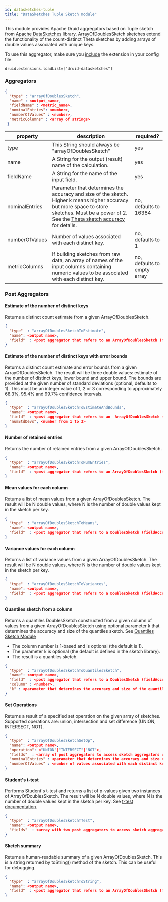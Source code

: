 ```yaml
---
id: datasketches-tuple
title: "DataSketches Tuple Sketch module"
---
```


<!--
  ~ Licensed to the Apache Software Foundation (ASF) under one
  ~ or more contributor license agreements.  See the NOTICE file
  ~ distributed with this work for additional information
  ~ regarding copyright ownership.  The ASF licenses this file
  ~ to you under the Apache License, Version 2.0 (the
  ~ "License"); you may not use this file except in compliance
  ~ with the License.  You may obtain a copy of the License at
  ~
  ~   http://www.apache.org/licenses/LICENSE-2.0
  ~
  ~ Unless required by applicable law or agreed to in writing,
  ~ software distributed under the License is distributed on an
  ~ "AS IS" BASIS, WITHOUT WARRANTIES OR CONDITIONS OF ANY
  ~ KIND, either express or implied.  See the License for the
  ~ specific language governing permissions and limitations
  ~ under the License.
  -->


This module provides Apache Druid aggregators based on Tuple sketch from [Apache DataSketches](https://datasketches.apache.org/) library. ArrayOfDoublesSketch sketches extend the functionality of the count-distinct Theta sketches by adding arrays of double values associated with unique keys.

To use this aggregator, make sure you [include](../../development/extensions.md#loading-extensions) the extension in your config file:

```
druid.extensions.loadList=["druid-datasketches"]
```

### Aggregators

```json
{
  "type" : "arrayOfDoublesSketch",
  "name" : <output_name>,
  "fieldName" : <metric_name>,
  "nominalEntries": <number>,
  "numberOfValues" : <number>,
  "metricColumns" : <array of strings>
 }
```

|property|description|required?|
|--------|-----------|---------|
|type|This String should always be "arrayOfDoublesSketch"|yes|
|name|A String for the output (result) name of the calculation.|yes|
|fieldName|A String for the name of the input field.|yes|
|nominalEntries|Parameter that determines the accuracy and size of the sketch. Higher k means higher accuracy but more space to store sketches. Must be a power of 2. See the [Theta sketch accuracy](https://datasketches.apache.org/docs/Theta/ThetaErrorTable.html) for details. |no, defaults to 16384|
|numberOfValues|Number of values associated with each distinct key. |no, defaults to 1|
|metricColumns|If building sketches from raw data, an array of names of the input columns containing numeric values to be associated with each distinct key.|no, defaults to empty array|

### Post Aggregators

#### Estimate of the number of distinct keys

Returns a distinct count estimate from a given ArrayOfDoublesSketch.

```json
{
  "type"  : "arrayOfDoublesSketchToEstimate",
  "name": <output name>,
  "field"  : <post aggregator that refers to an ArrayOfDoublesSketch (fieldAccess or another post aggregator)>
}
```

#### Estimate of the number of distinct keys with error bounds

Returns a distinct count estimate and error bounds from a given ArrayOfDoublesSketch. The result will be three double values: estimate of the number of distinct keys, lower bound and upper bound. The bounds are provided at the given number of standard deviations (optional, defaults to 1). This must be an integer value of 1, 2 or 3 corresponding to approximately 68.3%, 95.4% and 99.7% confidence intervals.

```json
{
  "type"  : "arrayOfDoublesSketchToEstimateAndBounds",
  "name": <output name>,
  "field"  : <post aggregator that refers to an  ArrayOfDoublesSketch (fieldAccess or another post aggregator)>,
  "numStdDevs", <number from 1 to 3>
}
```

#### Number of retained entries

Returns the number of retained entries from a given ArrayOfDoublesSketch.

```json
{
  "type"  : "arrayOfDoublesSketchToNumEntries",
  "name": <output name>,
  "field"  : <post aggregator that refers to an ArrayOfDoublesSketch (fieldAccess or another post aggregator)>
}
```

#### Mean values for each column

Returns a list of mean values from a given ArrayOfDoublesSketch. The result will be N double values, where N is the number of double values kept in the sketch per key.

```json
{
  "type"  : "arrayOfDoublesSketchToMeans",
  "name": <output name>,
  "field"  : <post aggregator that refers to a DoublesSketch (fieldAccess or another post aggregator)>
}
```

#### Variance values for each column

Returns a list of variance values from a given ArrayOfDoublesSketch. The result will be N double values, where N is the number of double values kept in the sketch per key.

```json
{
  "type"  : "arrayOfDoublesSketchToVariances",
  "name": <output name>,
  "field"  : <post aggregator that refers to a DoublesSketch (fieldAccess or another post aggregator)>
}
```

#### Quantiles sketch from a column

Returns a quantiles DoublesSketch constructed from a given column of values from a given ArrayOfDoublesSketch using optional parameter k that determines the accuracy and size of the quantiles sketch. See [Quantiles Sketch Module](datasketches-quantiles.html)

* The column number is 1-based and is optional (the default is 1).
* The parameter k is optional (the default is defined in the sketch library).
* The result is a quantiles sketch.

```json
{
  "type"  : "arrayOfDoublesSketchToQuantilesSketch",
  "name": <output name>,
  "field"  : <post aggregator that refers to a DoublesSketch (fieldAccess or another post aggregator)>,
  "column" : <number>,
  "k" : <parameter that determines the accuracy and size of the quantiles sketch>
}
```

#### Set Operations

Returns a result of a specified set operation on the given array of sketches. Supported operations are: union, intersection and set difference (UNION, INTERSECT, NOT).

```json
{
  "type"  : "arrayOfDoublesSketchSetOp",
  "name": <output name>,
  "operation": <"UNION"|"INTERSECT"|"NOT">,
  "fields"  : <array of post aggregators to access sketch aggregators or post aggregators to allow arbitrary combination of set operations>,
  "nominalEntries" : <parameter that determines the accuracy and size of the sketch>,
  "numberOfValues" : <number of values associated with each distinct key>
}
```

#### Student's t-test

Performs Student's t-test and returns a list of p-values given two instances of ArrayOfDoublesSketch. The result will be N double values, where N is the number of double values kept in the sketch per key. See [t-test documentation](http://commons.apache.org/proper/commons-math/javadocs/api-3.4/org/apache/commons/math3/stat/inference/TTest.html).

```json
{
  "type"  : "arrayOfDoublesSketchTTest",
  "name": <output name>,
  "fields"  : <array with two post aggregators to access sketch aggregators or post aggregators referring to an ArrayOfDoublesSketch>,
}
```

#### Sketch summary

Returns a human-readable summary of a given ArrayOfDoublesSketch. This is a string returned by toString() method of the sketch. This can be useful for debugging.

```json
{
  "type"  : "arrayOfDoublesSketchToString",
  "name": <output name>,
  "field"  : <post aggregator that refers to an ArrayOfDoublesSketch (fieldAccess or another post aggregator)>
}
```

